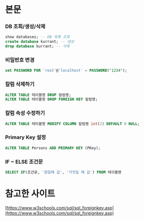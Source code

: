 # 본문

### DB 조회/생성/삭제

```sql
show databases; -- DB 목록 조회
create database kurrant; -- 생성
drop database kurrant; -- 삭제
```

### 비밀번호 변경

```sql
set PASSWORD FOR 'root'@'localhost' = PASSWORD("1234");
```

### 칼럼 삭제하기

```sql
ALTER TABLE 테이블명 DROP 칼럼명;
ALTER TABLE 테이블명 DROP FOREIGN KEY 칼럼명;
```

### 칼럼 속성 수정하기

```sql
ALTER TABLE 테이블명 MODIFY COLUMN 칼럼명 int(2) DEFAULT 0 NULL;
```

### Primary Key 설정

```sql
ALTER TABLE Persons ADD PRIMARY KEY (PKey);
```

### IF ~ ELSE 조건문

```sql
SELECT IF(조건문, '참일때 값', '거짓일 때 값') FROM 테이블명
```

# 참고한 사이트

[https://www.w3schools.com/sql/sql_foreignkey.asp](https://www.w3schools.com/sql/sql_foreignkey.asp)
